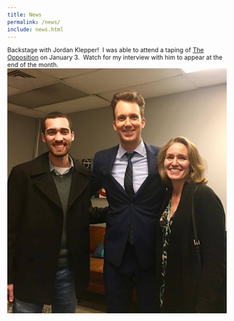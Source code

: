 ```yaml
---
title: News
permalink: /news/
include: news.html
---
```



Backstage with Jordan Klepper!&nbsp; I was able to attend a taping of [The Opposition](http://www.cc.com/shows/the-opposition-with-jordan-klepper?xrs=sem_google_theopposition&amp;gclid=Cj0KCQiAnOzSBRDGARIsAL-mUB2nRPZCz8aOHkttCK0GoGZGRSRWgPwI2AZUKOtHOVDjQsh3auiRrTMaAvdBEALw_wcB) on January 3.&nbsp; Watch for my interview with him to appear at the end of the month.![](/uploads/versions/26196167-10155189343351765-7083052590841667202-n---x----860-960x---.jpg)